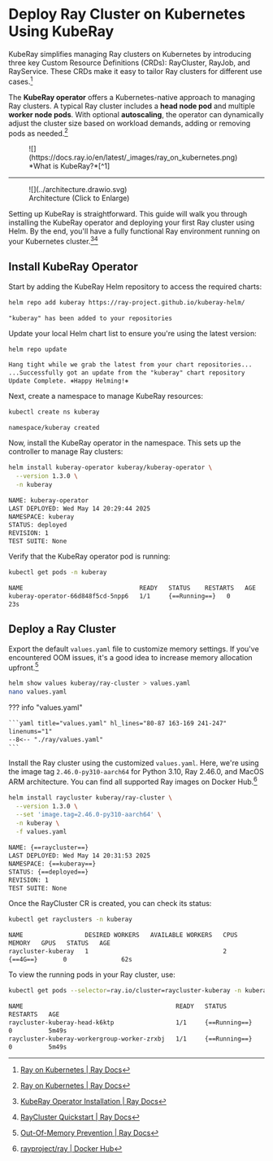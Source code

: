 # Deploy Ray Cluster on Kubernetes Using KubeRay

KubeRay simplifies managing Ray clusters on Kubernetes by introducing three key Custom Resource Definitions (CRDs): RayCluster, RayJob, and RayService. These CRDs make it easy to tailor Ray clusters for different use cases.[^1]

The **KubeRay operator** offers a Kubernetes-native approach to managing Ray clusters. A typical Ray cluster includes a **head node pod** and multiple **worker node pods**. With optional **autoscaling**, the operator can dynamically adjust the cluster size based on workload demands, adding or removing pods as needed.[^1]

<figure markdown="span">
  ![](https://docs.ray.io/en/latest/_images/ray_on_kubernetes.png)
  *What is KubeRay?*[^1]
</figure>

---

<figure markdown="span">
    ![](../architecture.drawio.svg)
  <figcaption>Architecture (Click to Enlarge)</figcaption>
</figure>

Setting up KubeRay is straightforward. This guide will walk you through installing the KubeRay operator and deploying your first Ray cluster using Helm. By the end, you'll have a fully functional Ray environment running on your Kubernetes cluster.[^2][^3]

## Install KubeRay Operator

Start by adding the KubeRay Helm repository to access the required charts:

```bash
helm repo add kuberay https://ray-project.github.io/kuberay-helm/
```

```
"kuberay" has been added to your repositories
```

Update your local Helm chart list to ensure you're using the latest version:

```bash
helm repo update
```

```
Hang tight while we grab the latest from your chart repositories...
...Successfully got an update from the "kuberay" chart repository
Update Complete. ⎈Happy Helming!⎈
```

Next, create a namespace to manage KubeRay resources:

```bash
kubectl create ns kuberay
```

```
namespace/kuberay created
```

Now, install the KubeRay operator in the namespace. This sets up the controller to manage Ray clusters:

```bash
helm install kuberay-operator kuberay/kuberay-operator \
  --version 1.3.0 \
  -n kuberay
```

```
NAME: kuberay-operator
LAST DEPLOYED: Wed May 14 20:29:44 2025
NAMESPACE: kuberay
STATUS: deployed
REVISION: 1
TEST SUITE: None
```

Verify that the KubeRay operator pod is running:

```bash
kubectl get pods -n kuberay
```

```
NAME                                READY   STATUS    RESTARTS   AGE
kuberay-operator-66d848f5cd-5npp6   1/1     {==Running==}   0          23s
```

## Deploy a Ray Cluster

Export the default `values.yaml` file to customize memory settings. If you've encountered OOM issues, it's a good idea to increase memory allocation upfront.[^4]

```bash
helm show values kuberay/ray-cluster > values.yaml
nano values.yaml
```

??? info "values.yaml"

    ```yaml title="values.yaml" hl_lines="80-87 163-169 241-247" linenums="1"
    --8<-- "./ray/values.yaml"
    ```

Install the Ray cluster using the customized `values.yaml`. Here, we're using the image tag `2.46.0-py310-aarch64` for Python 3.10, Ray 2.46.0, and MacOS ARM architecture. You can find all supported Ray images on Docker Hub.[^5]

```bash
helm install raycluster kuberay/ray-cluster \
  --version 1.3.0 \
  --set 'image.tag=2.46.0-py310-aarch64' \
  -n kuberay \
  -f values.yaml
```

```
NAME: {==raycluster==}
LAST DEPLOYED: Wed May 14 20:31:53 2025
NAMESPACE: {==kuberay==}
STATUS: {==deployed==}
REVISION: 1
TEST SUITE: None
```

Once the RayCluster CR is created, you can check its status:

```bash
kubectl get rayclusters -n kuberay
```

```
NAME                 DESIRED WORKERS   AVAILABLE WORKERS   CPUS   MEMORY   GPUS   STATUS   AGE
raycluster-kuberay   1                                     2      {==4G==}       0               62s
```

To view the running pods in your Ray cluster, use:

```bash
kubectl get pods --selector=ray.io/cluster=raycluster-kuberay -n kuberay
```

```
NAME                                          READY   STATUS    RESTARTS   AGE
raycluster-kuberay-head-k6ktp                 1/1     {==Running==}   0          5m49s
raycluster-kuberay-workergroup-worker-zrxbj   1/1     {==Running==}   0          5m49s
```

[^1]: [Ray on Kubernetes | Ray Docs](https://docs.ray.io/en/latest/cluster/kubernetes/index.html)
[^2]: [KubeRay Operator Installation | Ray Docs](https://docs.ray.io/en/latest/cluster/kubernetes/getting-started/kuberay-operator-installation.html)
[^3]: [RayCluster Quickstart | Ray Docs](https://docs.ray.io/en/latest/cluster/kubernetes/getting-started/raycluster-quick-start.html)
[^4]: [Out-Of-Memory Prevention | Ray Docs](https://docs.ray.io/en/latest/ray-core/scheduling/ray-oom-prevention.html)
[^5]: [rayproject/ray | Docker Hub](https://hub.docker.com/r/rayproject/ray/tags)
